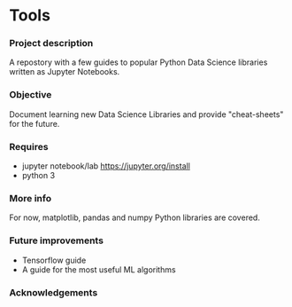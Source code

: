 # Tools

### Project description

A repostory with a few guides to popular Python Data Science libraries written as Jupyter Notebooks.


### Objective

Document learning new Data Science Libraries and provide "cheat-sheets" for the future.


### Requires

* jupyter notebook/lab https://jupyter.org/install
* python 3

### More info

For now, matplotlib, pandas and numpy Python libraries are covered.


### Future improvements

* Tensorflow guide
* A guide for the most useful ML algorithms

### Acknowledgements




